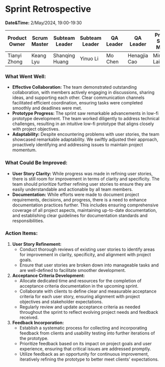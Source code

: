 # Sprint Retrospective

**Date&Time:** 2/May/2024, 19:00-19:30

| Product Owner | Scrum Master | Subteam Leader | Subteam Leader | QA Leader | QA Leader    | Process Scrum Master | Member    | Member      |
| ------------- | ------------ | -------------- | -------------- | --------- | ------------ | -------------------- | --------- | ----------- |
| Tianyi Zhong  | Keang Lyu    | Shanqing Huang | Yinuo Li       | Mo Chen   | Henagjia Cao | Mingyang Lai         | Zhuyun Lu | Wenquan Wan |


### What Went Well:

* **Effective Collaboration:** The team demonstrated outstanding collaboration, with members actively engaging in discussions, sharing ideas, and supporting each other. Clear communication channels facilitated efficient coordination, ensuring tasks were completed smoothly and deadlines were met.
* **Prototype Progress:** The sprint saw remarkable advancements in low-fi prototype development. The team worked diligently to address technical challenges, resulting in an intuitive low-fi prototype that aligns closely with project objectives.
* **Adaptability:** Despite encountering problems with user stories, the team showcased remarkable adaptability. We swiftly adjusted their approach, proactively identifying and addressing issues to maintain project momentum.

### What Could Be Improved:

* **User Story Clarity:** While progress was made in refining user stories, there is still room for improvement in terms of clarity and specificity. The team should prioritize further refining user stories to ensure they are easily understandable and actionable by all team members.
* **Documentation:** While efforts were made to document project requirements, decisions, and progress, there is a need to enhance documentation practices further. This includes ensuring comprehensive coverage of all project aspects, maintaining up-to-date documentation, and establishing clear guidelines for documentation standards and responsibilities.

### Action Items:

1. **User Story Refinement:**
   * Conduct thorough reviews of existing user stories to identify areas for improvement in clarity, specificity, and alignment with project goals.
   * Ensure that user stories are broken down into manageable tasks and are well-defined to facilitate smoother development.
2. **Acceptance Criteria Development:**
   * Allocate dedicated time and resources for the completion of acceptance criteria documentation in the upcoming sprint.
   * Collaborate with clients to define clear and measurable acceptance criteria for each user story, ensuring alignment with project objectives and stakeholder expectations.
   * Regularly review and update acceptance criteria as needed throughout the sprint to reflect evolving project needs and feedback received.
3. **Feedback Incorporation:**
   * Establish a systematic process for collecting and incorporating feedback from clients and usability testing into further iterations of the prototype.
   * Prioritize feedback based on its impact on project goals and user experience, ensuring that critical issues are addressed promptly.
   * Utilize feedback as an opportunity for continuous improvement, iteratively refining the prototype to better meet clients' expectations.
